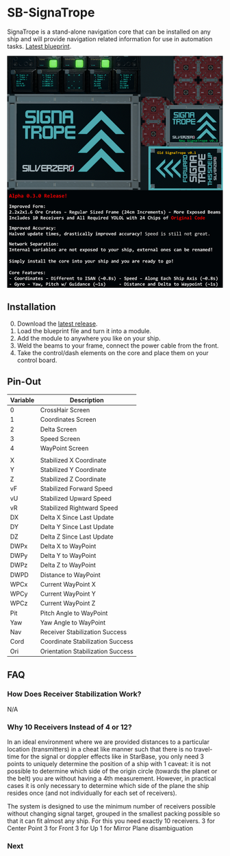 # SB-SignaTrope
SignaTrope is a stand-alone navigation core that can be installed on any ship and will provide navigation related information for use in automation tasks. [Latest blueprint](https://github.com/d6rks1lv3rz3r0/SB-SignaTrope/releases/download/v0.3.0/SignaTrope.v0.3.0.fbe).

![Front](/imagev03.png)

## Installation

0) Download the [latest release](https://github.com/d6rks1lv3rz3r0/SB-SignaTrope/releases/download/v0.3.0/SignaTrope.v0.3.0.fbe).
1) Load the blueprint file and turn it into a module.
2) Add the module to anywhere you like on your ship.
3) Weld the beams to your frame, connect the power cable from the front.
4) Take the control/dash elements on the core and place them on your control board.

## Pin-Out
| Variable  | Description |
|------|-----------------------------------|
| 0    | CrossHair Screen                  |
| 1    | Coordinates Screen                |
| 2    | Delta Screen                      |
| 3    | Speed Screen                      |
| 4    | WayPoint Screen                   |
|      |                                   |
| X    | Stabilized X Coordinate           |
| Y    | Stabilized Y Coordinate           |
| Z    | Stabilized Z Coordinate           |
| vF   | Stabilized Forward Speed          |
| vU   | Stabilized Upward Speed           |
| vR   | Stabilized Rightward Speed        |
| DX   | Delta X Since Last Update         |
| DY   | Delta Y Since Last Update         |
| DZ   | Delta Z Since Last Update         |
| DWPx | Delta X to WayPoint               |
| DWPy | Delta Y to WayPoint               |
| DWPz | Delta Z to WayPoint               |
| DWPD | Distance to WayPoint              |
| WPCx | Current WayPoint X                |
| WPCy | Current WayPoint Y                |
| WPCz | Current WayPoint Z                |
| Pit  | Pitch Angle to WayPoint           |
| Yaw  | Yaw Angle to WayPoint             |
| Nav  | Receiver Stabilization Success    |
| Cord | Coordinate Stabilization Success  |
| Ori  | Orientation Stabilization Success |

## FAQ

### How Does Receiver Stabilization Work?

N/A

### Why 10 Receivers Instead of 4 or 12?

In an ideal environment where we are provided distances to a particular location (transmitters) in a cheat like manner such that there is no travel-time for the signal or doppler effects like in StarBase, you only need 3 points to uniquely determine the position of a ship with 1 caveat: it is not possible to determine which side of the origin circle (towards the planet or the belt) you are without having a 4th measurement. However, in practical cases it is only necessary to determine which side of the plane the ship resides once (and not individually for each set of receivers).

The system is designed to use the minimum number of receivers possible without changing signal target, grouped in the smallest packing possible so that it can fit almost any ship. For this you need exactly 10 receivers. 3 for Center Point 3 for Front 3 for Up 1 for Mirror Plane disambiguation

### Next
